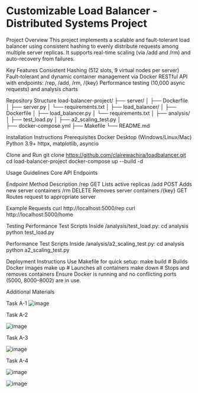 # Customizable Load Balancer - Distributed Systems Project
Project Overview
This project implements a scalable and fault-tolerant load balancer using consistent hashing to evenly distribute requests among multiple server replicas. It supports real-time scaling (via /add and /rm) and auto-recovery from failures.

Key Features
Consistent Hashing (512 slots, 9 virtual nodes per server)
Fault-tolerant and dynamic container management via Docker
RESTful API with endpoints: /rep, /add, /rm, /{key}
Performance testing (10,000 async requests) and analysis charts

 Repository Structure
 load-balancer-project/
├── server/
│   ├── Dockerfile
│   ├── server.py
│   └── requirements.txt
│
├── load_balancer/
│   ├── Dockerfile
│   ├── load_balancer.py
│   └── requirements.txt
│
├── analysis/
│   ├── test_load.py
│   ├── a2_scaling_test.py
│  
├── docker-compose.yml
├── Makefile
└── README.md

Installation Instructions
   Prerequisites
Docker Desktop (Windows/Linux/Mac)
Python 3.9+
httpx, matplotlib, asyncio

   Clone and Run
git clone https://github.com/clairewachira/loadbalancer.git
cd load-balancer-project
docker-compose up --build -d

Usage Guidelines
Core API Endpoints

Endpoint    Method        Description
/rep        GET       Lists active replicas
/add        POST      Adds new server containers
/rm         DELETE    Removes server containers
/{key}      GET       Routes request to appropriate server

Example Requests
curl http://localhost:5000/rep
curl http://localhost:5000/home

Testing
  Performance Test Scripts
    Inside /analysis/test_load.py:
    cd analysis
    python test_load.py

  Performance Test Scripts
    Inside /analysis/a2_scaling_test.py:
    cd analysis
    python a2_scaling_test.py

Deployment Instructions
Use Makefile for quick setup:
make build   # Builds Docker images
make up      # Launches all containers
make down    # Stops and removes containers
Ensure Docker is running and no conflicting ports (5000, 8000–8002) are in use.

Additional Materials

Task A-1
![image](https://github.com/user-attachments/assets/4ede1512-1ef1-4461-a1e4-fb84c4c41968)

Task A-2

![image](https://github.com/user-attachments/assets/32651b21-379f-41fd-b752-5bbfd45888df)

Task A-3

![image](https://github.com/user-attachments/assets/d76241d0-78be-4108-84ab-eddc139c90f6)

Task A-4

![image](https://github.com/user-attachments/assets/a1b2c537-0701-4f4f-b312-735a048d7c0e)

![image](https://github.com/user-attachments/assets/f8c4147b-b49b-488e-9284-0bdc69a67cab)







